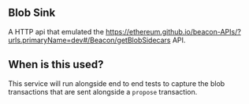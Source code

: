 ## Blob Sink

A HTTP api that emulated the https://ethereum.github.io/beacon-APIs/?urls.primaryName=dev#/Beacon/getBlobSidecars API.

## When is this used?

This service will run alongside end to end tests to capture the blob transactions that are sent alongside a `propose` transaction.